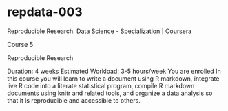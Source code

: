repdata-003
===========

Reproducible Research. Data Science - Specialization | Coursera

Course 5

Reproducible Research

Duration: 4 weeks
Estimated Workload: 3-5 hours/week
You are enrolled
In this course you will learn to write a document using R markdown, integrate live R code into a literate statistical program, compile R markdown documents using knitr and related tools, and organize a data analysis so that it is reproducible and accessible to others.
